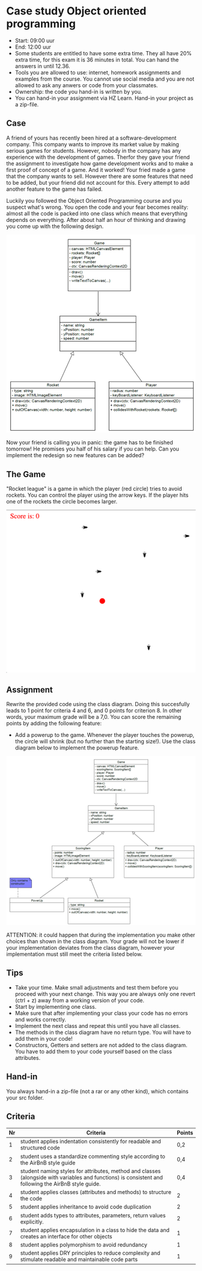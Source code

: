 # Case study Object oriented programming

* Start: 09:00 uur
* End: 12:00 uur
* Some students are entitled to have some extra time. They all have 20% extra time, for this exam it is 36 minutes in total. You can hand the answers in until 12.36.
* Tools you are allowed to use: internet, homework assignments and examples from the course. You cannot use social media and you are not allowed to ask any anwers or code from your classmates.
* Ownership: the code you hand-in is written by you.
* You can hand-in your assignment via HZ Learn. Hand-in your project as a zip-file.

## Case

A friend of yours has recently been hired at a software-development company. This company wants to improve its market value by making serious games for students. However, nobody in the company has any experience with the development of games. Therfor they gave your friend the assignment to investigate how game development works and to make a first proof of concept of a game. And it worked! Your fried made a game that the company wants to sell. However there are some features that need to be added, but your friend did not account for this. Every attempt to add another feature to the game has failed.

Luckily you followed the Object Oriented Programming course and you suspect what's wrong. You open the code and your fear becomes reality: almost all the code is packed into one class which means that everything depends on everything. After about half an hour of thinking and drawing you come up with the following design.

![uml class diagram](./assets/uml.PNG)

Now your friend is calling you in panic: the game has to be finished tomorrow! He promises you half of his salary if you can help. Can you implement the redesign so new features can be added?

## The Game

"Rocket league" is a game in which the player (red circle) tries to avoid rockets. You can control the player using the arrow keys. If the player hits one of the rockets the circle becomes larger.

![image van game](./playing-field.png)

## Assignment

Rewrite the provided code using the class diagram. Doing this succesfully leads to 1 point for criteria 4 and 6, and 0 points for criterion 8. In other words, your maximum grade will be a 7,0.
You can score the remaining points by adding the following feature:

* Add a powerup to the game. Whenever the player touches the powerup, the circle will shrink (but no further than the starting size!). Use the class diagram below to implement the powerup feature.

![uml class diagram](./assets/uml_powerup.PNG)

ATTENTION: it could happen that during the implementation you make other choices than shown in the class diagram. Your grade will not be lower if your implementation deviates from the class diagram, however your implementation must still meet the criteria listed below.

## Tips

* Take your time. Make small adjustments and test them before you proceed with your next change. This way you are always only one revert (ctrl + z) away from a working version of your code.
* Start by implementing one class.
* Make sure that after implementing your class your code has no errors and works correctly.
* Implement the next class and repeat this until you have all classes.
* The methods in the class diagram have no return type. You will have to add them in your code!
* Constructors, Getters and setters are not added to the class diagram. You have to add them to your code yourself based on the class attributes.

## Hand-in

You always hand-in a zip-file (not a rar or any other kind), which contains your src folder.

## Criteria

Nr | Criteria | Points
--- | --- | ---
1 | student applies indentation consistently for readable and structured code | 0,2
2 | student uses a standardize commenting style according to the AirBnB style guide | 0,4
3 | student naming styles for attributes, method and classes (alongside with variables and functions) is consistent and following the AirBnB style guide. | 0,4
4 | student applies classes (attributes and methods) to structure the code | 2
5 | student applies inheritance to avoid code duplication | 2
6 | student adds types to attributes, parameters, return values explicitly. | 2
7 | student applies encapsulation in a class to hide the data and creates an interface for other objects | 1
8 | student applies polymorphism to avoid redundancy | 1
9 | student applies DRY principles to reduce complexity and stimulate readable and maintainable code parts | 1
